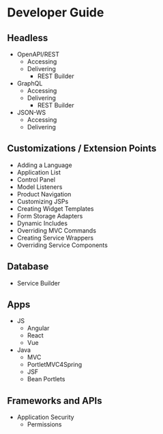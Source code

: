 # Developer Guide

## Headless

* OpenAPI/REST
  * Accessing
  * Delivering
    * REST Builder
* GraphQL
  * Accessing
  * Delivering
    * REST Builder
* JSON-WS
  * Accessing
  * Delivering

## Customizations / Extension Points

* Adding a Language
* Application List
* Control Panel
* Model Listeners
* Product Navigation
* Customizing JSPs
* Creating Widget Templates
* Form Storage Adapters
* Dynamic Includes
* Overriding MVC Commands
* Creating Service Wrappers
* Overriding Service Components

## Database

* Service Builder

## Apps

* JS
  * Angular
  * React
  * Vue
* Java
  * MVC
  * PortletMVC4Spring
  * JSF
  * Bean Portlets

## Frameworks and APIs

* Application Security
  * Permissions
